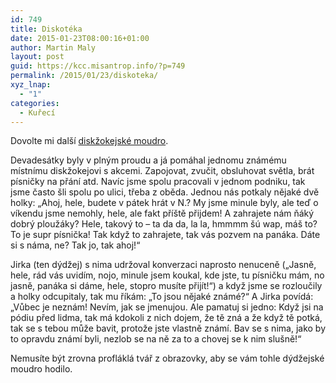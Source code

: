 ```yaml
---
id: 749
title: Diskotéka
date: 2015-01-23T08:00:16+01:00
author: Martin Maly
layout: post
guid: https://kcc.misantrop.info/?p=749
permalink: /2015/01/23/diskoteka/
xyz_lnap:
  - "1"
categories:
  - Kuřecí
---
```

Dovolte mi další [diskžokejské moudro](https://kcc.misantrop.info/2014/12/10/zahraj/ "Zahraj").

Devadesátky byly v plným proudu a já pomáhal jednomu známému místnímu diskžokejovi s akcemi. Zapojovat, zvučit, obsluhovat světla, brát písničky na přání atd. Navíc jsme spolu pracovali v jednom podniku, tak jsme často šli spolu po ulici, třeba z oběda. Jednou nás potkaly nějaké dvě holky: &#8222;Ahoj, hele, budete v pátek hrát v N.? My jsme minule byly, ale teď o víkendu jsme nemohly, hele, ale fakt příště přijdem! A zahrajete nám ňáký dobrý ploužáky? Hele, takový to &#8211; ta da da, la la, hmmmm šú wap, máš to? To je supr písnička! Tak když to zahrajete, tak vás pozvem na panáka. Dáte si s náma, ne? Tak jo, tak ahoj!&#8220;

Jirka (ten dýdžej) s nima udržoval konverzaci naprosto nenuceně (&#8222;Jasně, hele, rád vás uvidím, nojo, minule jsem koukal, kde jste, tu písničku mám, no jasně, panáka si dáme, hele, stopro musíte přijít!&#8220;) a když jsme se rozloučily a holky odcupitaly, tak mu říkám: &#8222;To jsou nějaké známé?&#8220; A Jirka povídá: &#8222;Vůbec je neznám! Nevím, jak se jmenujou. Ale pamatuj si jedno: Když jsi na pódiu před lidma, tak má kdokoli z nich dojem, že tě zná a že když tě potká, tak se s tebou může bavit, protože jste vlastně známí. Bav se s nima, jako by to opravdu známí byli, nezlob se na ně za to a chovej se k nim slušně!&#8220;

Nemusíte být zrovna profláklá tvář z obrazovky, aby se vám tohle dýdžejské moudro hodilo.